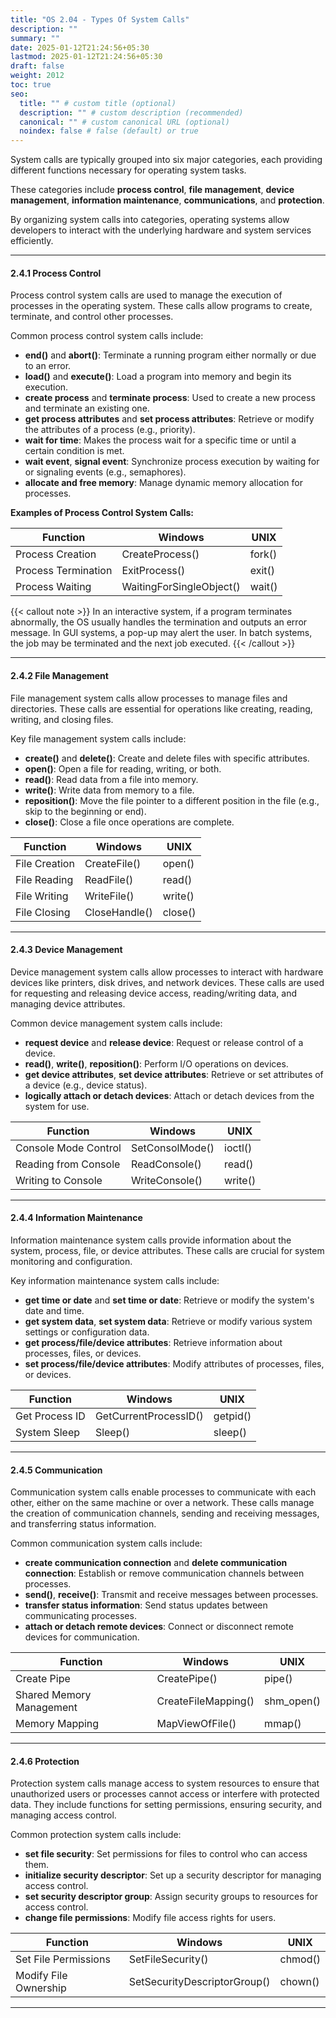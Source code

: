 ```yaml
---
title: "OS 2.04 - Types Of System Calls"
description: ""
summary: ""
date: 2025-01-12T21:24:56+05:30
lastmod: 2025-01-12T21:24:56+05:30
draft: false
weight: 2012
toc: true
seo:
  title: "" # custom title (optional)
  description: "" # custom description (recommended)
  canonical: "" # custom canonical URL (optional)
  noindex: false # false (default) or true
---
```



System calls are typically grouped into six major categories, each providing different functions necessary for operating system tasks.

These categories include **process control**, **file management**, **device management**, **information maintenance**, **communications**, and **protection**.


By organizing system calls into categories, operating systems allow developers to interact with the underlying hardware and system services efficiently.

---

#### 2.4.1 **Process Control**

Process control system calls are used to manage the execution of processes in the operating system. These calls allow programs to create, terminate, and control other processes. 

Common process control system calls include:
- **end()** and **abort()**: Terminate a running program either normally or due to an error.
- **load()** and **execute()**: Load a program into memory and begin its execution.
- **create process** and **terminate process**: Used to create a new process and terminate an existing one.
- **get process attributes** and **set process attributes**: Retrieve or modify the attributes of a process (e.g., priority).
- **wait for time**: Makes the process wait for a specific time or until a certain condition is met.
- **wait event**, **signal event**: Synchronize process execution by waiting for or signaling events (e.g., semaphores).
- **allocate and free memory**: Manage dynamic memory allocation for processes.

**Examples of Process Control System Calls:**

| **Function**               | **Windows**                  | **UNIX**    |
|----------------------------|------------------------------|-------------|
| Process Creation            | CreateProcess()              | fork()      |
| Process Termination         | ExitProcess()                | exit()      |
| Process Waiting             | WaitingForSingleObject()     | wait()      |

{{< callout note >}}
In an interactive system, if a program terminates abnormally, the OS usually handles the termination and outputs an error message. In GUI systems, a pop-up may alert the user. In batch systems, the job may be terminated and the next job executed.
{{< /callout >}}


---

#### 2.4.2 **File Management**

File management system calls allow processes to manage files and directories. These calls are essential for operations like creating, reading, writing, and closing files.

Key file management system calls include:
- **create()** and **delete()**: Create and delete files with specific attributes.
- **open()**: Open a file for reading, writing, or both.
- **read()**: Read data from a file into memory.
- **write()**: Write data from memory to a file.
- **reposition()**: Move the file pointer to a different position in the file (e.g., skip to the beginning or end).
- **close()**: Close a file once operations are complete.

| **Function**  | **Windows**   | **UNIX** |
| ------------- | ------------- | -------- |
| File Creation | CreateFile()  | open()   |
| File Reading  | ReadFile()    | read()   |
| File Writing  | WriteFile()   | write()  |
| File Closing  | CloseHandle() | close()  |

---

#### 2.4.3 **Device Management**

Device management system calls allow processes to interact with hardware devices like printers, disk drives, and network devices. These calls are used for requesting and releasing device access, reading/writing data, and managing device attributes.

Common device management system calls include:
- **request device** and **release device**: Request or release control of a device.
- **read()**, **write()**, **reposition()**: Perform I/O operations on devices.
- **get device attributes**, **set device attributes**: Retrieve or set attributes of a device (e.g., device status).
- **logically attach or detach devices**: Attach or detach devices from the system for use.

| **Function**               | **Windows**                  | **UNIX**    |
|----------------------------|------------------------------|-------------|
| Console Mode Control        | SetConsolMode()              | ioctl()     |
| Reading from Console        | ReadConsole()                | read()      |
| Writing to Console          | WriteConsole()               | write()     |

---

#### 2.4.4 **Information Maintenance**

Information maintenance system calls provide information about the system, process, file, or device attributes. These calls are crucial for system monitoring and configuration.

Key information maintenance system calls include:
- **get time or date** and **set time or date**: Retrieve or modify the system's date and time.
- **get system data**, **set system data**: Retrieve or modify various system settings or configuration data.
- **get process/file/device attributes**: Retrieve information about processes, files, or devices.
- **set process/file/device attributes**: Modify attributes of processes, files, or devices.

| **Function**   | **Windows**           | **UNIX** |
| -------------- | --------------------- | -------- |
| Get Process ID | GetCurrentProcessID() | getpid() |
| System Sleep   | Sleep()               | sleep()  |

---

#### 2.4.5 **Communication**

Communication system calls enable processes to communicate with each other, either on the same machine or over a network. These calls manage the creation of communication channels, sending and receiving messages, and transferring status information.

Common communication system calls include:
- **create communication connection** and **delete communication connection**: Establish or remove communication channels between processes.
- **send()**, **receive()**: Transmit and receive messages between processes.
- **transfer status information**: Send status updates between communicating processes.
- **attach or detach remote devices**: Connect or disconnect remote devices for communication.

| **Function**               | **Windows**                  | **UNIX**    |
|----------------------------|------------------------------|-------------|
| Create Pipe                | CreatePipe()                 | pipe()      |
| Shared Memory Management    | CreateFileMapping()          | shm_open()  |
| Memory Mapping             | MapViewOfFile()              | mmap()      |

---

#### 2.4.6 **Protection**

Protection system calls manage access to system resources to ensure that unauthorized users or processes cannot access or interfere with protected data. They include functions for setting permissions, ensuring security, and managing access control.

Common protection system calls include:
- **set file security**: Set permissions for files to control who can access them.
- **initialize security descriptor**: Set up a security descriptor for managing access control.
- **set security descriptor group**: Assign security groups to resources for access control.
- **change file permissions**: Modify file access rights for users.

| **Function**               | **Windows**                  | **UNIX**    |
|----------------------------|------------------------------|-------------|
| Set File Permissions        | SetFileSecurity()            | chmod()     |
| Modify File Ownership       | SetSecurityDescriptorGroup() | chown()     |

---


